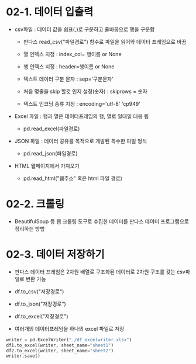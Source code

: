 # 02-1. 데이터 입출력

- csv파일 : 데이터 값을 쉼표(,)로 구분하고 줄바꿈으로 행을 구분함
  
  - 판다스 read_csv("파일경로") 함수로 파일을 읽어와 데이터 프레임으로 바꿈
  
  - 열 인덱스 지정 : index_col= 행이름 or None 
  
  - 행 인덱스 지정 : header=행이름 or None
  
  - 텍스트 데이터 구분 문자 : sep='구분문자'
  
  - 처음 몇줄을 skip 할것 인지 설정(숫자) : skiprows = 숫자
  
  - 텍스트 인코딩 종류 지정 : encoding='utf-8' 'cp949' 

- Excel 파일 : 행과 열은 데이터프레임의 행, 열로 일대일 대응 됨
  
  - pd.read_excel(파일경로)

- JSON 파일 : 데이터 공유를 목적으로 개발된 특수한 파일 형식
  
  - pd.read_json(파일경로)

- HTML 웹페이지에서 가져오기
  
  - pd.read_html("웹주소" 혹은 html 파일 경로)



# 02-2. 크롤링

- BeautifulSoup 등 웹 크롤링 도구로 수집한 데이터를 판다스 데이터 프로그램으로 정리하는 방법

# 

# 02-3. 데이터 저장하기

- 판다스 데이터 프레임은 2차원 배열로 구조화된 데이터로 2차원 구조를 갖는 csv파일로 변환 가능

- df.to_csv("저장경로")

- df.to_json("저장경로")

- df.to_excel("저장경로")

- 여러개의 데이터프레임을 하나의 excel 파일로 저장

```python
writer = pd.ExcelWriter("./df_excelwriter.xlsx")
df1.to_excel(writer, sheet_name="sheet1")
df2.to_excel(writer, sheet_name="sheet2")
writer.save()
```


